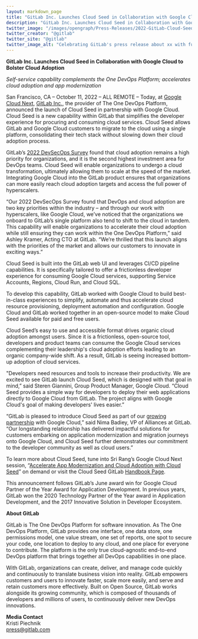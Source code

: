 ```yaml
---
layout: markdown_page
title: "GitLab Inc. Launches Cloud Seed in Collaboration with Google Cloud to Bolster Cloud Adoption"
description: "GitLab Inc. Launches Cloud Seed in Collaboration with Google Cloud to Bolster Cloud Adoption"
twitter_image: "/images/opengraph/Press-Releases/2022-GitLab-Cloud-Seed-Press-Release-Image.png"
twitter_creator: "@gitlab"
twitter_site: "@gitlab"
twitter_image_alt: "Celebrating GitLab's press release about xx with fun emojis"
---
```

**GitLab Inc. Launches Cloud Seed in Collaboration with Google Cloud to Bolster Cloud Adoption**

_Self-service capability complements the One DevOps Platform; accelerates cloud adoption and app modernization_

San Francisco, CA – October 11, 2022 – ALL REMOTE – Today, at [Google Cloud Next](https://cloud.withgoogle.com/next), [GitLab Inc.](https://about.gitlab.com/?utm_medium=pressrelease&utm_source=globenewswire&utm_campaign=googlenext&utm_budget=corpcomms), the provider of The One DevOps Platform, announced the launch of Cloud Seed in partnership with Google Cloud. Cloud Seed is a new capability within GitLab that simplifies the developer experience for procuring and consuming cloud services. Cloud Seed allows GitLab and Google Cloud customers to migrate to the cloud using a single platform, consolidating their tech stack without slowing down their cloud adoption process. 

GitLab’s [2022 DevSecOps Survey](https://about.gitlab.com/developer-survey/?utm_medium=pressrelease&utm_source=globenewswire&utm_campaign=googlenext&utm_budget=corpcomms) found that cloud adoption remains a high priority for organizations, and it is the second highest investment area for DevOps teams. Cloud Seed will enable organizations to undergo a cloud transformation, ultimately allowing them to scale at the speed of the market. Integrating Google Cloud into the GitLab product ensures that organizations can more easily reach cloud adoption targets and access the full power of hyperscalers.

“Our 2022 DevSecOps Survey found that DevOps and cloud adoption are two key priorities within the industry – and through our work with hyperscalers, like Google Cloud, we’ve noticed that the organizations we onboard to GitLab’s single platform also tend to shift to the cloud in tandem. This capability will enable organizations to accelerate their cloud adoption while still ensuring they can work within the One DevOps Platform,” said Ashley Kramer, Acting CTO at GitLab. “We’re thrilled that this launch aligns with the priorities of the market and allows our customers to innovate in exciting ways.”

Cloud Seed is built into the GitLab web UI and leverages CI/CD pipeline capabilities. It is specifically tailored to offer a frictionless developer experience for consuming Google Cloud services, supporting Service Accounts, Regions, Cloud Run, and Cloud SQL.

To develop this capability, GitLab worked with Google Cloud to build best-in-class experiences to simplify, automate and thus accelerate cloud resource provisioning, deployment automation and configuration. Google Cloud and GitLab worked together in an open-source model to make Cloud Seed available for paid and free users.

Cloud Seed’s easy to use and accessible format drives organic cloud adoption amongst users. Since it is a frictionless, open-source tool, developers and product teams can consume the Google Cloud services complementing their leadership's cloud adoption efforts leading to an organic company-wide shift. As a result, GitLab is seeing increased bottom-up adoption of cloud services.

"Developers need resources and tools to increase their productivity. We are excited to see GitLab launch Cloud Seed, which is designed with that goal in mind,” said Steren Giannini, Group Product Manager, Google Cloud. “Cloud Seed provides a simple way for developers to deploy their web applications directly to Google Cloud from GitLab. The project aligns with Google Cloud's goal of making developers' lives easier.”

“GitLab is pleased to introduce Cloud Seed as part of our [growing partnership](https://about.gitlab.com/partners/technology-partners/google-cloud-platform/?utm_medium=pressrelease&utm_source=globenewswire&utm_campaign=googlenext&utm_budget=corpcomms) with Google Cloud,” said Nima Badiey, VP of Alliances at GitLab. “Our longstanding relationship has delivered impactful solutions for customers embarking on application modernization and migration journeys onto Google Cloud, and Cloud Seed further demonstrates our commitment to the developer community as well as cloud users.”

To learn more about Cloud Seed, tune into Sri Rang’s Google Cloud Next session, “[Accelerate App Modernization and Cloud Adoption with Cloud Seed](https://cloud.withgoogle.com/next/speakers?session=PAR21)” on demand or visit the Cloud Seed GitLab [Handbook Page](https://about.gitlab.com/handbook/engineering/incubation/cloud-seed/?utm_medium=pressrelease&utm_source=globenewswire&utm_campaign=googlenext&utm_budget=corpcomms). 

This announcement follows GitLab’s June award win for Google Cloud Partner of the Year Award for Application Development. In previous years, GitLab won the 2020 Technology Partner of the Year award in Application Development, and the 2017 Innovative Solution in Developer Ecosystem.

**About GitLab**

GitLab is The One DevOps Platform for software innovation. As The One DevOps Platform, GitLab provides one interface, one data store, one permissions model, one value stream, one set of reports, one spot to secure your code, one location to deploy to any cloud, and one place for everyone to contribute. The platform is the only true cloud-agnostic end-to-end DevOps platform that brings together all DevOps capabilities in one place.

With GitLab, organizations can create, deliver, and manage code quickly and continuously to translate business vision into reality. GitLab empowers customers and users to innovate faster, scale more easily, and serve and retain customers more effectively. Built on Open Source, GitLab works alongside its growing community, which is composed of thousands of developers and millions of users, to continuously deliver new DevOps innovations.

**Media Contact**
<br>
Kristi Piechnik
<br>
[press@gitlab.com](mailto:press@gitlab.com) 
